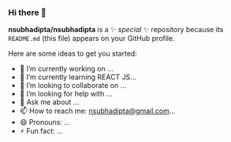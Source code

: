 ### Hi there 👋


**nsubhadipta/nsubhadipta** is a ✨ _special_ ✨ repository because its `README.md` (this file) appears on your GitHub profile.

Here are some ideas to get you started:

- 🔭 I’m currently working on ...
- 🌱 I’m currently learning REACT JS...
- 👯 I’m looking to collaborate on ...
- 🤔 I’m looking for help with ...
- 💬 Ask me about ...
- 📫 How to reach me: nsubhadipta@gmail.com...
- 😄 Pronouns: ...
- ⚡ Fun fact: ...

